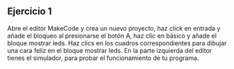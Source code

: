 ## Ejercicio 1

Abre el editor MakeCode y crea un nuevo proyecto, haz click en entrada y añade el bloqueo al presionarse el botón A, haz clic en básico y añade el bloque mostrar leds. Haz clics en los cuadros correspondientes para dibujar una cara feliz en el bloque mostrar leds. En la parte izquierda del editor tienes el simulador, para probar el funcionamiento de tu programa.
